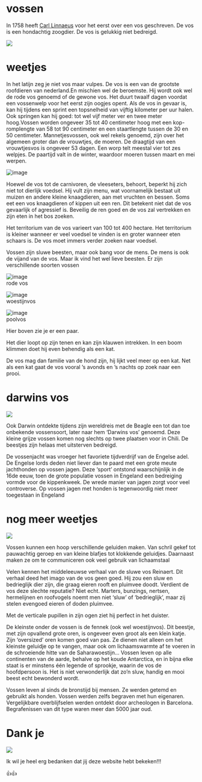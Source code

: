 # vossen 

In 1758 heeft [Carl Linnaeus](https://nl.wikipedia.org/wiki/Carl_Linnaeus) voor het eerst over een vos geschreven. De vos is een hondachtig zoogdier. De vos is gelukkig niet bedreigd. 

![](https://www.thijsschouten.com/wp-content/gallery/vossen/SCH7366.jpg)

# weetjes
 
In het latijn zeg je niet vos maar vulpes. De vos is een van de grootste roofdieren van nederland.En mischien wel de beroemste. Hij wordt ook wel de rode vos genoemd of de gewone vos. Het duurt twaalf dagen voordat een vossenwelp voor het eerst zijn oogjes opent. 
Als de vos in gevaar is, kan hij tijdens een sprint een topsnelheid van 
vijftig kilometer per uur halen. Ook springen kan hij goed: tot wel vijf
 meter ver en twee meter hoog.Vossen worden ongeveer 35 tot 40 centimeter hoog met een kop-romplengte 
van 58 tot 90 centimeter en een staartlengte tussen de 30 en 50 
centimeter. Mannetjesvossen, ook wel rekels genoemd, zijn over het 
algemeen groter dan de vrouwtjes, de moeren.
De draagtijd van een vrouwtjesvos is ongeveer 53 dagen. Een worp telt 
meestal vier tot zes welpjes. De paartijd valt in de winter, waardoor 
moeren tussen maart en mei werpen.

![image](https://user-images.githubusercontent.com/123813367/215275472-9ae0391d-d13c-46db-b82b-d8d4d09a60a6.png)

Hoewel de vos tot de carnivoren, de vleeseters, behoort, beperkt hij 
zich niet tot dierlijk voedsel. Hij vult zijn menu, wat voornamelijk 
bestaat uit muizen en andere kleine knaagdieren, aan met vruchten en 
bessen. Soms eet een vos knaagdieren of kippen uit een ren. Dit betekent
niet dat de vos gevaarlijk of agressief is. Beveilig de ren goed en de 
vos zal vertrekken en zijn eten in het bos zoeken. 

Het territorium van de vos varieert van 100 tot 400 hectare. Het 
territorium is kleiner wanneer er veel voedsel te vinden is en groter 
wanneer eten schaars is. De vos moet immers verder zoeken naar voedsel.

Vossen zijn sluwe beesten, maar ook bang voor de mens. De mens is ook de vijand van de vos. 
Maar ik vind het wel lieve beesten. Er zijn verschillende soorten vossen

![image](https://user-images.githubusercontent.com/123813367/215277241-14363336-a107-4abb-82f2-e0c95e9d143b.png)  
rode vos

![image](https://user-images.githubusercontent.com/123813367/215276974-8be7bd95-e592-4aab-b11b-c25e1a9af381.png)  
woestijnvos

![image](https://user-images.githubusercontent.com/123813367/215277352-006e8199-b04f-4c92-a856-a26962f6e8f7.png)  
poolvos

Hier boven zie je er een paar.

Het dier loopt op zijn tenen en kan zijn klauwen intrekken. In een boom klimmen doet hij even behendig als een kat. 

De vos mag dan familie van de hond zijn, hij lijkt veel meer op een kat. Net als een kat gaat de vos vooral ’s avonds en ’s nachts op zoek naar een prooi.

# darwins vos

![](https://external-content.duckduckgo.com/iu/?u=https%3A%2F%2Ftse1.mm.bing.net%2Fth%3Fid%3DOIP.grORFwKIQ5fq-q_WhzNZgAHaEt%26pid%3DApi&f=1&ipt=99927ed719b8e3ded5bf4171032c7e63fa1db1e3ae8d5739df01c6f67651b3d2&ipo=images)

Ook Darwin ontdekte tijdens zijn wereldreis met de Beagle een tot dan 
toe onbekende vossensoort, later naar hem ‘Darwins vos’ genoemd. Deze 
kleine grijze vossen komen nog slechts op twee plaatsen voor in Chili. 
De beestjes zijn helaas met uitsterven bedreigd. 


De vossenjacht was vroeger het favoriete tijdverdrijf van de Engelse 
adel. De Engelse lords deden niet liever dan te paard met een grote 
meute jachthonden op vossen jagen. Deze ‘sport’ ontstond waarschijnlijk 
in de 16de eeuw, toen de grote populatie vossen in Engeland een 
bedreiging vormde voor de kippenkweek. De wrede manier van jagen zorgt 
voor veel controverse. Op vossen jagen met honden is tegenwoordig niet meer toegestaan in Engeland

# nog meer weetjes

![](https://external-content.duckduckgo.com/iu/?u=https%3A%2F%2Ftse2.mm.bing.net%2Fth%3Fid%3DOIP.OU5dINt69kAz3FpQwS4P4gHaE7%26pid%3DApi&f=1&ipt=3ea58eacd10fcfe7db916b56ea5fe2fa8d5cb46109c56db3ae7c0c9f419536da&ipo=images)

Vossen kunnen een hoop verschillende geluiden maken. Van schril gekef tot pauwachtig geroep en van kleine blafjes tot klokkende geluidjes. Daarnaast maken ze om te communiceren ook veel gebruik van lichaamstaal

Velen kennen het middeleeuwse verhaal van de sluwe vos Reinaert. Dit verhaal deed het imago van de vos geen goed. Hij zou een sluw en bedrieglijk dier zijn, die graag eieren rooft en pluimvee doodt. Verdient de vos deze slechte reputatie? Niet echt. Marters, bunzings, nertsen, hermelijnen en roofvogels noemt men niet ‘sluw’ of ‘bedrieglijk’, maar zij stelen evengoed eieren of doden pluimvee.

Met de verticale pupillen in zijn ogen ziet hij perfect in het duister.

De kleinste onder de vossen is de fennek (ook wel woestijnvos). Dit beestje, met zijn opvallend grote oren, is ongeveer even groot als een klein katje. Zijn ‘oversized’ oren komen goed van pas. Ze dienen niet alleen om het kleinste geluidje op te vangen, maar ook om lichaamswarmte af te voeren in de schroeiende hitte van de Saharawoestijn…
Vossen leven op alle continenten van de aarde, behalve op het koude Antarctica, en in bijna elke staat is er minstens één legende of sprookje, waarin de vos de hoofdpersoon is. Het is niet verwonderlijk dat zo’n sluw, handig en mooi beest echt bewonderd wordt.

Vossen leven al sinds de bronstijd bij mensen. Ze werden getemd en gebruikt als honden. Vossen werden zelfs begraven met hun eigenaren. Vergelijkbare overblijfselen werden ontdekt door archeologen in Barcelona. Begrafenissen van dit type waren meer dan 5000 jaar oud.

# Dank je

![](https://external-content.duckduckgo.com/iu/?u=https%3A%2F%2Ftse4.mm.bing.net%2Fth%3Fid%3DOIP.tHlj7SGzo0SneFn-dZ5ZswHaHl%26pid%3DApi&f=1&ipt=b744bb905b8a4bfa33af574b93576f8c6ea2d5f2d0f4769787ab1244140f94be&ipo=images)

Ik wil je heel erg bedanken dat jij deze website hebt bekeken!!!

👍👍
